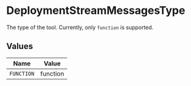 # DeploymentStreamMessagesType

The type of the tool. Currently, only `function` is supported.


## Values

| Name       | Value      |
| ---------- | ---------- |
| `FUNCTION` | function   |